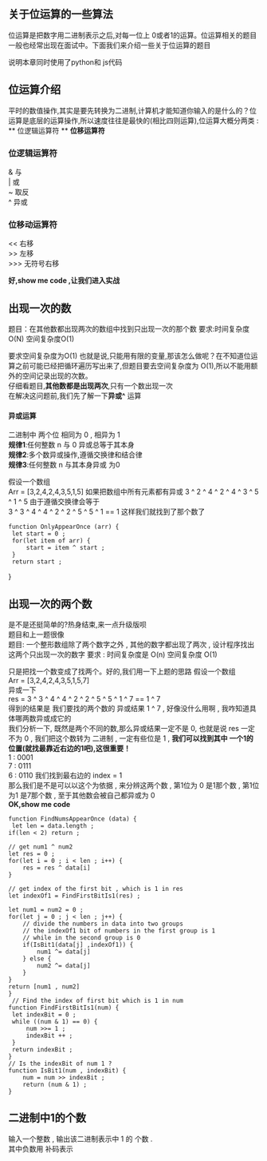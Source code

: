 ## 关于位运算的一些算法
    
位运算是把数字用二进制表示之后,对每一位上 0或者1的运算。位运算相关的题目一般也经常出现在面试中。下面我们来介绍一些关于位运算的题目

说明本章同时使用了python和 js代码

## 位运算介绍
平时的数值操作,其实是要先转换为二进制,计算机才能知道你输入的是什么的？位运算是底层的运算操作,所以速度往往是最快的(相比四则运算),位运算大概分两类 : ** 位逻辑运算符 **  **位移运算符**
### 位逻辑运算符 
& 与 <br>
| 或  <br>
~ 取反<br>
^ 异或

### 位移动运算符
<< 右移<br>>> 左移 <br>>>> 无符号右移 <br>

**好,show me code ,让我们进入实战**
## 出现一次的数
题目：在其他数都出现两次的数组中找到只出现一次的那个数
要求:时间复杂度 O(N) 空间复杂度O(1)

要求空间复杂度为O(1) 也就是说,只能用有限的变量,那该怎么做呢？在不知道位运算之前可能已经把循环遍历写出来了,但题目要去空间复杂度为 O(1),所以不能用额外的空间记录出现的次数。<br>
仔细看题目,**其他数都是出现两次**,只有一个数出现一次<br>
在解决这问题前,我们先了解一下**异或^** 运算
#### 异或运算
二进制中 两个位 相同为 0 , 相异为 1<br>
**规律1**:任何整数 n 与 0 异或总等于其本身<br>
**规律2**:多个数异或操作,遵循交换律和结合律<br>
**规律3**:任何整数 n 与其本身异或 为0

假设一个数组 <br>
Arr = [3,2,4,2,4,3,5,1,5]
如果把数组中所有元素都有异或
3 ^ 2 ^ 4 ^ 2 ^ 4 ^ 3 ^ 5 ^ 1 ^ 5 由于遵循交换律会等于<br>
3 ^ 3 ^ 4 ^ 4 ^ 2 ^ 2 ^ 5 ^ 5 ^ 1 == 1
这样我们就找到了那个数了

    function OnlyAppearOnce (arr) {
     let start = 0 ;
     for(let item of arr) {
         start = item ^ start ;
     }
     return start ;
 }
 
 
## 出现一次的两个数
是不是还挺简单的?热身结束,来一点升级版呗<br>
题目和上一题很像<br>
题目: 一个整形数组除了两个数字之外 , 其他的数字都出现了两次 , 
设计程序找出这两个只出现一次的数字 
要求 : 时间复杂度是 O(n) 空间复杂度 O(1)

只是把找一个数变成了找两个。好的,我们用一下上题的思路
假设一个数组 <br>
Arr = [3,2,4,2,4,3,5,1,5,7]<br>
异或一下 <br>
res = 3 ^ 3 ^ 4 ^ 4 ^ 2 ^ 2 ^ 5 ^ 5 ^ 1 ^ 7 == 1 ^ 7<br>
得到的结果是 我们要找的两个数的 异或结果 1 ^ 7 , 好像没什么用啊 , 我咋知道具体哪两数异或成它的<br>
我们分析一下, 既然是两个不同的数,那么异或结果一定不是 0,
也就是说 res 一定不为 0 , 我们把这个数转为 二进制 , 一定有些位是 1 , **我们可以找到其中 一个1的位置(就找最靠近右边的1吧),这很重要！**<br>
1 : 0001<br>
7 : 0111<br> 
6 : 0110
我们找到最右边的 index = 1 <br>
那么我们是不是可以以这个为依据 , 来分辨这两个数 , 第1位为 0 是1那个数 , 第1位为1 是7那个数 , 至于其他数会被自己都异或为 0<br>
**OK,show me code**

    function FindNumsAppearOnce (data) {
     let len = data.length ;
    if(len < 2) return ;

    // get num1 ^ num2 
    let res = 0 ;
    for(let i = 0 ; i < len ; i++) {
        res = res ^ data[i]
    }

    // get index of the first bit , which is 1 in res
    let indexOf1 = FindFirstBitIs1(res) ;

    let num1 = num2 = 0 ;
    for(let j = 0 ; j < len ; j++) {
        // divide the numbers in data into two groups
        // the indexOf1 bit of numbers in the first group is 1
        // while in the second group is 0
        if(IsBit1(data[j] ,indexOf1)) {
            num1 ^= data[j]
        } else {
            num2 ^= data[j]
        }
    }
    return [num1 , num2]
    }
     // Find the index of first bit which is 1 in num 
    function FindFirstBitIs1(num) {
     let indexBit = 0 ;
     while ((num & 1) == 0) {
         num >>= 1 ;
         indexBit ++ ;
     }
     return indexBit ;
    }
    // Is the indexBit of num 1 ?
    function IsBit1(num , indexBit) {
        num = num >> indexBit ;
        return (num & 1) ;
    }
## 二进制中1的个数
输入一个整数 , 输出该二进制表示中 1 的 个数 .<br>其中负数用 补码表示